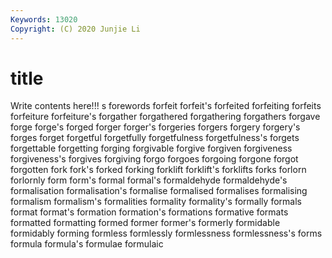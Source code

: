 ```yaml
---
Keywords: 13020
Copyright: (C) 2020 Junjie Li
---
```


# title

Write contents here!!!
s 
forewords 
forfeit 
forfeit's 
forfeited 
forfeiting 
forfeits 
forfeiture 
forfeiture's
forgather 
forgathered 
forgathering 
forgathers 
forgave 
forge 
forge's 
forged 
forger 
forger's
forgeries 
forgers 
forgery 
forgery's 
forges 
forget 
forgetful 
forgetfully 
forgetfulness 
forgetfulness's
forgets 
forgettable 
forgetting 
forging 
forgivable 
forgive 
forgiven 
forgiveness 
forgiveness's 
forgives
forgiving 
forgo 
forgoes 
forgoing 
forgone 
forgot 
forgotten 
fork 
fork's 
forked
forking 
forklift 
forklift's 
forklifts 
forks 
forlorn 
forlornly 
form 
form's 
formal
formal's 
formaldehyde 
formaldehyde's 
formalisation 
formalisation's 
formalise 
formalised 
formalises 
formalising 
formalism
formalism's 
formalities 
formality 
formality's 
formally 
formals 
format 
format's 
formation 
formation's
formations 
formative 
formats 
formatted 
formatting 
formed 
former 
former's 
formerly 
formidable
formidably 
forming 
formless 
formlessly 
formlessness 
formlessness's 
forms 
formula 
formula's 
formulae
formulaic 
